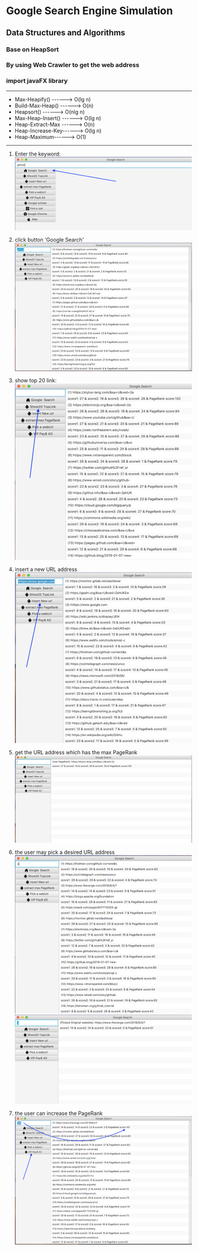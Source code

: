 # Google Search Engine Simulation
## Data Structures and Algorithms
### Base on HeapSort
### By using Web Crawler to get the web address
### import javaFX library
---
- Max-Heapify()        ------>  O(lg n)
- Build-Max-Heap()    ------>  O(n)
- Heapsort() ------>  O(nlg n)
- Max-Heap-Insert() ------>  O(lg n)
- Heap-Extract-Max ------>  O(n)
- Heap-Increase-Key------>  O(lg n)
- Heap-Maximum------>  O(1)
---
1. Enter the keyword:  
![image text](./mdimage/1.png)

2. click button 'Google Search'
![image text](./mdimage/2.png)

3. show top 20 link:
![image text](./mdimage/3.png)

4. insert a new URL address
![image text](./mdimage/4.png)

5. get the URL address which has the max PageRank
![image text](./mdimage/5.png)

6. the user may pick a desired URL address
![image text](./mdimage/6.png)
![image text](./mdimage/7.png)

7. the user can increase the PageRank 
![image text](./mdimage/8.png)
